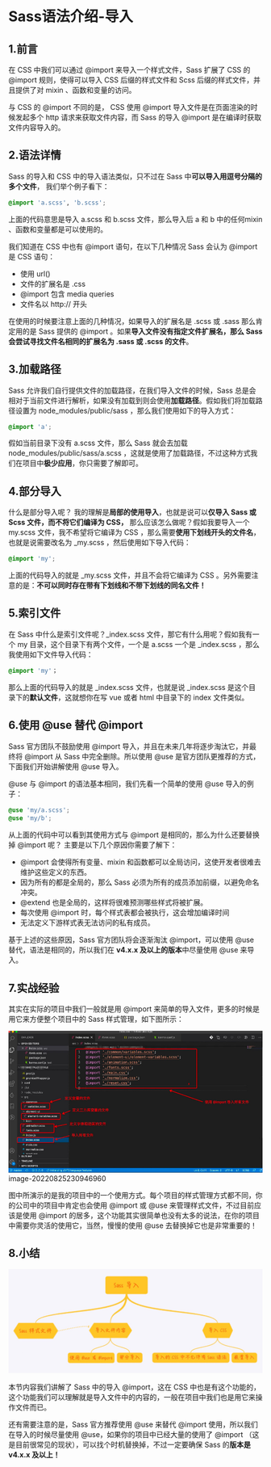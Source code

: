 # Sass语法介绍-导入

## 1.前言

在 CSS 中我们可以通过 @import 来导入一个样式文件，Sass 扩展了 CSS 的 @import 规则，使得可以导入 CSS 后缀的样式文件和 Scss 后缀的样式文件，并且提供了对 mixin 、函数和变量的访问。

与 CSS 的 @import 不同的是， CSS 使用 @import 导入文件是在页面渲染的时候发起多个 http 请求来获取文件内容，而 Sass 的导入 @import 是在编译时获取文件内容导入的。



## 2.语法详情

Sass 的导入和 CSS 中的导入语法类似，只不过在 Sass 中**可以导入用逗号分隔的多个文件**， 我们举个例子看下：

```scss
@import 'a.scss', 'b.scss';
```

上面的代码意思是导入 a.scss 和 b.scss 文件，那么导入后 a 和 b 中的任何mixin 、函数和变量都是可以使用的。

我们知道在 CSS 中也有 @import 语句，在以下几种情况 Sass 会认为 @import 是 CSS 语句：

- 使用 url()
- 文件的扩展名是 .css
- @import 包含 media queries
- 文件名以 http:// 开头

在使用的时候要注意上面的几种情况，如果导入的扩展名是 .scss 或 .sass 那么肯定用的是 Sass 提供的 @import 。如果**导入文件没有指定文件扩展名，那么 Sass 会尝试寻找文件名相同的扩展名为 .sass 或 .scss 的文件**。



## 3.加载路径

Sass 允许我们自行提供文件的加载路径，在我们导入文件的时候，Sass 总是会相对于当前文件进行解析，如果没有加载到则会使用**加载路径**。假如我们将加载路径设置为 node_modules/public/sass ，那么我们使用如下的导入方式：

```scss
@import 'a';
```

假如当前目录下没有 a.scss 文件，那么 Sass 就会去加载 node_modules/public/sass/a.scss ，这就是使用了加载路径，不过这种方式我们在项目中**极少应用**，你只需要了解即可。



## 4.部分导入

什么是部分导入呢？ 我的理解是**局部的使用导入**，也就是说可以**仅导入 Sass 或 Scss 文件，而不将它们编译为 CSS，** 那么应该怎么做呢？假如我要导入一个 my.scss 文件，我不希望将它编译为 CSS ，那么需要**使用下划线开头的文件名**，也就是说需要改名为 _my.scss ，然后使用如下导入代码：

```scss
@import 'my';
```

上面的代码导入的就是 _my.scss 文件，并且不会将它编译为 CSS 。另外需要注意的是：**不可以同时存在带有下划线和不带下划线的同名文件！**



## 5.索引文件

在 Sass 中什么是索引文件呢？_index.scss 文件，那它有什么用呢？假如我有一个 my 目录，这个目录下有两个文件，一个是 a.scss 一个是 _index.scss ，那么我使用如下文件导入代码：

```scss
@import 'my'；
```

那么上面的代码导入的就是 _index.scss 文件，也就是说 _index.scss 是这个目录下的**默认文件**，这就想你在写 vue 或者 html 中目录下的 index 文件类似。



## 6.使用 @use 替代 @import

Sass 官方团队不鼓励使用 @import 导入，并且在未来几年将逐步淘汰它，并最终将 @import 从 Sass 中完全删除。所以使用 @use 是官方团队更推荐的方式，下面我们开始讲解使用 @use 导入。

@use 与 @import 的语法基本相同，我们先看一个简单的使用 @use 导入的例子：

```scss
@use 'my/a.scss';
@use 'my/b';
```

从上面的代码中可以看到其使用方式与 @import 是相同的，那么为什么还要替换掉 @import 呢？ 主要是以下几个原因你需要了解下：

- @import 会使得所有变量、mixin 和函数都可以全局访问，这使开发者很难去维护这些定义的东西。
- 因为所有的都是全局的，那么 Sass 必须为所有的成员添加前缀，以避免命名冲突。
- @extend 也是全局的，这样将很难预测哪些样式将被扩展。
- 每次使用 @import 时，每个样式表都会被执行，这会增加编译时间
- 无法定义下游样式表无法访问的私有成员。

基于上述的这些原因，Sass 官方团队将会逐渐淘汰 @import，可以使用 @use 替代，语法是相同的，所以我们在 **v4.x.x 及以上的版本**中尽量使用 @use 来导入。



## 7.实战经验

其实在实际的项目中我们一般就是用 @import 来简单的导入文件，更多的时候是用它来方便整个项目中的 Sass 样式管理，如下图所示：

![image-20220825230946960](assets/011_Sass语法介绍-导入/914fa27c933c7268f301b1ac3ea60c37273ca975.png)image-20220825230946960

图中所演示的是我的项目中的一个使用方式。每个项目的样式管理方式都不同，你的公司中的项目中肯定也会使用 @import 或 @use 来管理样式文件，不过目前应该是使用 @import 的居多，这个功能其实很简单也没有太多的说法，在你的项目中需要你灵活的使用它，当然，慢慢的使用 @use 去替换掉它也是非常重要的！



## 8.小结

![image-20220825232019448](assets/011_Sass语法介绍-导入/01981baf9dad809208f4ecee5c182e8840b80e39.png)

本节内容我们讲解了 Sass 中的导入 @import，这在 CSS 中也是有这个功能的，这个功能我们可以理解就是导入文件中的内容的，一般在项目中我们也是用它来操作文件而已。

还有需要注意的是，Sass 官方推荐使用 @use 来替代 @import 使用，所以我们在导入的时候尽量使用 @use，如果你的项目中已经大量的使用了 @import （这是目前很常见的现状），可以找个时机替换掉，不过一定要确保 Sass 的**版本是 v4.x.x 及以上！**